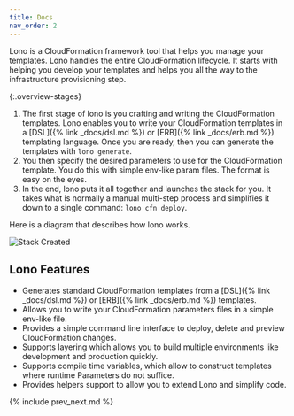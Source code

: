 ```yaml
---
title: Docs
nav_order: 2
---
```


Lono is a CloudFormation framework tool that helps you manage your templates.  Lono handles the entire CloudFormation lifecycle. It starts with helping you develop your templates and helps you all the way to the infrastructure provisioning step.

{:.overview-stages}
1. The first stage of lono is you crafting and writing the CloudFormation templates. Lono enables you to write your CloudFormation templates in a [DSL]({% link _docs/dsl.md %}) or [ERB]({% link _docs/erb.md %}) templating language. Once you are ready, then you can generate the templates with `lono generate`.
2. You then specify the desired parameters to use for the CloudFormation template. You do this with simple env-like param files. The format is easy on the eyes.
3.  In the end, lono puts it all together and launches the stack for you. It takes what is normally a manual multi-step process and simplifies it down to a single command: `lono cfn deploy`.

Here is a diagram that describes how lono works.

<img src="/img/tutorial/lono-flowchart.png" alt="Stack Created" class="doc-photo lono-flowchart">

## Lono Features

* Generates standard CloudFormation templates from a [DSL]({% link _docs/dsl.md %}) or [ERB]({% link _docs/erb.md %}) templates.
* Allows you to write your CloudFormation parameters files in a simple env-like file.
* Provides a simple command line interface to deploy, delete and preview CloudFormation changes.
* Supports layering which allows you to build multiple environments like development and production quickly.
* Supports compile time variables, which allow to construct templates where runtime Parameters do not suffice.
* Provides helpers support to allow you to extend Lono and simplify code.

{% include prev_next.md %}